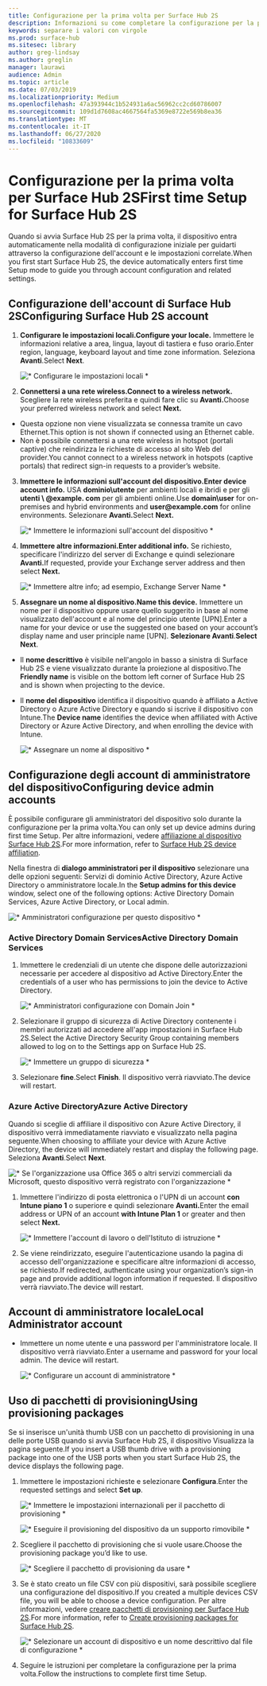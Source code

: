 ```yaml
---
title: Configurazione per la prima volta per Surface Hub 2S
description: Informazioni su come completare la configurazione per la prima volta per Surface Hub 2S.
keywords: separare i valori con virgole
ms.prod: surface-hub
ms.sitesec: library
author: greg-lindsay
ms.author: greglin
manager: laurawi
audience: Admin
ms.topic: article
ms.date: 07/03/2019
ms.localizationpriority: Medium
ms.openlocfilehash: 47a393944c1b524931a6ac56962cc2cd60786007
ms.sourcegitcommit: 109d1d7608ac4667564fa5369e8722e569b8ea36
ms.translationtype: MT
ms.contentlocale: it-IT
ms.lasthandoff: 06/27/2020
ms.locfileid: "10833609"
---
```

# <span data-ttu-id="b196e-104">Configurazione per la prima volta per Surface Hub 2S</span><span class="sxs-lookup"><span data-stu-id="b196e-104">First time Setup for Surface Hub 2S</span></span>

<span data-ttu-id="b196e-105">Quando si avvia Surface Hub 2S per la prima volta, il dispositivo entra automaticamente nella modalità di configurazione iniziale per guidarti attraverso la configurazione dell'account e le impostazioni correlate.</span><span class="sxs-lookup"><span data-stu-id="b196e-105">When you first start Surface Hub 2S, the device automatically enters first time Setup mode to guide you through account configuration and related settings.</span></span>

## <span data-ttu-id="b196e-106">Configurazione dell'account di Surface Hub 2S</span><span class="sxs-lookup"><span data-stu-id="b196e-106">Configuring Surface Hub 2S account</span></span>

1. **<span data-ttu-id="b196e-107">Configurare le impostazioni locali.</span><span class="sxs-lookup"><span data-stu-id="b196e-107">Configure your locale.</span></span>** <span data-ttu-id="b196e-108">Immettere le informazioni relative a area, lingua, layout di tastiera e fuso orario.</span><span class="sxs-lookup"><span data-stu-id="b196e-108">Enter region, language, keyboard layout and time zone information.</span></span> <span data-ttu-id="b196e-109">Seleziona **Avanti**.</span><span class="sxs-lookup"><span data-stu-id="b196e-109">Select **Next**.</span></span>

   ![\* Configurare le impostazioni locali \*](images/sh2-run1.png) <br>
1. **<span data-ttu-id="b196e-111">Connettersi a una rete wireless.</span><span class="sxs-lookup"><span data-stu-id="b196e-111">Connect  to a wireless network.</span></span>** <span data-ttu-id="b196e-112">Scegliere la rete wireless preferita e quindi fare clic su **Avanti.**</span><span class="sxs-lookup"><span data-stu-id="b196e-112">Choose your preferred wireless network and select **Next.**</span></span>

- <span data-ttu-id="b196e-113">Questa opzione non viene visualizzata se connessa tramite un cavo Ethernet.</span><span class="sxs-lookup"><span data-stu-id="b196e-113">This option is not shown if connected using an Ethernet cable.</span></span>
- <span data-ttu-id="b196e-114">Non è possibile connettersi a una rete wireless in hotspot (portali captive) che reindirizza le richieste di accesso al sito Web del provider.</span><span class="sxs-lookup"><span data-stu-id="b196e-114">You cannot connect to a wireless network in hotspots (captive portals) that redirect sign-in requests to a provider’s website.</span></span>

3. **<span data-ttu-id="b196e-115">Immettere le informazioni sull'account del dispositivo.</span><span class="sxs-lookup"><span data-stu-id="b196e-115">Enter device account info.</span></span>** <span data-ttu-id="b196e-116">USA **dominio\utente** per ambienti locali e ibridi e per gli **utenti \ @example. com** per gli ambienti online.</span><span class="sxs-lookup"><span data-stu-id="b196e-116">Use **domain\user** for on-premises and hybrid environments and **user\@example.com** for online environments.</span></span> <span data-ttu-id="b196e-117">Selezionare **Avanti.**</span><span class="sxs-lookup"><span data-stu-id="b196e-117">Select **Next.**</span></span>

   ![\* Immettere le informazioni sull'account del dispositivo \*](images/sh2-run2.png) <br>
1. **<span data-ttu-id="b196e-119">Immettere altre informazioni.</span><span class="sxs-lookup"><span data-stu-id="b196e-119">Enter additional info.</span></span>** <span data-ttu-id="b196e-120">Se richiesto, specificare l'indirizzo del server di Exchange e quindi selezionare **Avanti.**</span><span class="sxs-lookup"><span data-stu-id="b196e-120">If requested, provide your Exchange server address and then select **Next.**</span></span>

    ![\* Immettere altre info; ad esempio, Exchange Server Name \*](images/sh2-run3.png) <br>

1. **<span data-ttu-id="b196e-122">Assegnare un nome al dispositivo.</span><span class="sxs-lookup"><span data-stu-id="b196e-122">Name this device.</span></span>** <span data-ttu-id="b196e-123">Immettere un nome per il dispositivo oppure usare quello suggerito in base al nome visualizzato dell'account e al nome del principio utente [UPN].</span><span class="sxs-lookup"><span data-stu-id="b196e-123">Enter a name for your device or use the suggested one based on your account’s display name and user principle name [UPN].</span></span> <span data-ttu-id="b196e-124">**Selezionare Avanti**.</span><span class="sxs-lookup"><span data-stu-id="b196e-124">**Select Next**.</span></span>

- <span data-ttu-id="b196e-125">Il **nome descrittivo** è visibile nell'angolo in basso a sinistra di Surface Hub 2S e viene visualizzato durante la proiezione al dispositivo.</span><span class="sxs-lookup"><span data-stu-id="b196e-125">The **Friendly name** is visible on the bottom left corner of Surface Hub 2S and is shown when projecting to the device.</span></span>

- <span data-ttu-id="b196e-126">Il **nome del dispositivo** identifica il dispositivo quando è affiliato a Active Directory o Azure Active Directory e quando si iscrive il dispositivo con Intune.</span><span class="sxs-lookup"><span data-stu-id="b196e-126">The **Device name** identifies the device when affiliated with Active Directory or Azure Active Directory, and when enrolling the device with Intune.</span></span>

  ![\* Assegnare un nome al dispositivo \*](images/sh2-run4.png) <br>
 
## <span data-ttu-id="b196e-128">Configurazione degli account di amministratore del dispositivo</span><span class="sxs-lookup"><span data-stu-id="b196e-128">Configuring device admin accounts</span></span>

<span data-ttu-id="b196e-129">È possibile configurare gli amministratori del dispositivo solo durante la configurazione per la prima volta.</span><span class="sxs-lookup"><span data-stu-id="b196e-129">You can only set up device admins during first time Setup.</span></span> <span data-ttu-id="b196e-130">Per altre informazioni, vedere [affiliazione al dispositivo Surface Hub 2S](https://docs.microsoft.com/surface-hub/surface-hub-2s-prepare-environment#device-affiliation).</span><span class="sxs-lookup"><span data-stu-id="b196e-130">For more information, refer to [Surface Hub 2S device affiliation](https://docs.microsoft.com/surface-hub/surface-hub-2s-prepare-environment#device-affiliation).</span></span>

 <span data-ttu-id="b196e-131">Nella finestra di **dialogo amministratori per il dispositivo** selezionare una delle opzioni seguenti: Servizi di dominio Active Directory, Azure Active Directory o amministratore locale.</span><span class="sxs-lookup"><span data-stu-id="b196e-131">In the **Setup admins for this device** window, select one of the following options: Active Directory Domain Services, Azure Active Directory, or Local admin.</span></span>

   ![\* Amministratori configurazione per questo dispositivo \*](images/sh2-run5.png) <br>

### <span data-ttu-id="b196e-133">Active Directory Domain Services</span><span class="sxs-lookup"><span data-stu-id="b196e-133">Active Directory Domain Services</span></span>

1. <span data-ttu-id="b196e-134">Immettere le credenziali di un utente che dispone delle autorizzazioni necessarie per accedere al dispositivo ad Active Directory.</span><span class="sxs-lookup"><span data-stu-id="b196e-134">Enter the credentials of a user who has permissions to join the device to Active Directory.</span></span>

    ![\* Amministratori configurazione con Domain Join \*](images/sh2-run6.png) <br>

2. <span data-ttu-id="b196e-136">Selezionare il gruppo di sicurezza di Active Directory contenente i membri autorizzati ad accedere all'app impostazioni in Surface Hub 2S.</span><span class="sxs-lookup"><span data-stu-id="b196e-136">Select the Active Directory Security Group containing members allowed to log on to the Settings app on Surface Hub 2S.</span></span>

    ![\* Immettere un gruppo di sicurezza \*](images/sh2-run7.png) <br>
1. <span data-ttu-id="b196e-138">Selezionare **fine**.</span><span class="sxs-lookup"><span data-stu-id="b196e-138">Select **Finish**.</span></span> <span data-ttu-id="b196e-139">Il dispositivo verrà riavviato.</span><span class="sxs-lookup"><span data-stu-id="b196e-139">The device will restart.</span></span>

### <span data-ttu-id="b196e-140">Azure Active Directory</span><span class="sxs-lookup"><span data-stu-id="b196e-140">Azure Active Directory</span></span>

<span data-ttu-id="b196e-141">Quando si sceglie di affiliare il dispositivo con Azure Active Directory, il dispositivo verrà immediatamente riavviato e visualizzato nella pagina seguente.</span><span class="sxs-lookup"><span data-stu-id="b196e-141">When choosing to affiliate your device with Azure Active Directory, the device will immediately restart and display the following page.</span></span> <span data-ttu-id="b196e-142">Seleziona **Avanti**.</span><span class="sxs-lookup"><span data-stu-id="b196e-142">Select **Next**.</span></span>

![\* Se l'organizzazione usa Office 365 o altri servizi commerciali da Microsoft, questo dispositivo verrà registrato con l'organizzazione \*](images/sh2-run8.png) <br>

1. <span data-ttu-id="b196e-144">Immettere l'indirizzo di posta elettronica o l'UPN di un account **con Intune piano 1** o superiore e quindi selezionare **Avanti.**</span><span class="sxs-lookup"><span data-stu-id="b196e-144">Enter the email address or UPN of an account **with Intune Plan 1** or greater and then select **Next.**</span></span>

    ![\* Immettere l'account di lavoro o dell'Istituto di istruzione \*](images/sh2-run9.png) <br>

2. <span data-ttu-id="b196e-146">Se viene reindirizzato, eseguire l'autenticazione usando la pagina di accesso dell'organizzazione e specificare altre informazioni di accesso, se richiesto.</span><span class="sxs-lookup"><span data-stu-id="b196e-146">If redirected, authenticate using your organization’s sign-in page and provide additional logon information if requested.</span></span> <span data-ttu-id="b196e-147">Il dispositivo verrà riavviato.</span><span class="sxs-lookup"><span data-stu-id="b196e-147">The device will restart.</span></span>

## <span data-ttu-id="b196e-148">Account di amministratore locale</span><span class="sxs-lookup"><span data-stu-id="b196e-148">Local Administrator account</span></span>

- <span data-ttu-id="b196e-149">Immettere un nome utente e una password per l'amministratore locale. Il dispositivo verrà riavviato.</span><span class="sxs-lookup"><span data-stu-id="b196e-149">Enter a username and password for your local admin. The device will restart.</span></span>

     ![\* Configurare un account di amministratore \*](images/sh2-run10.png) <br>
 
## <span data-ttu-id="b196e-151">Uso di pacchetti di provisioning</span><span class="sxs-lookup"><span data-stu-id="b196e-151">Using provisioning packages</span></span>

<span data-ttu-id="b196e-152">Se si inserisce un'unità thumb USB con un pacchetto di provisioning in una delle porte USB quando si avvia Surface Hub 2S, il dispositivo Visualizza la pagina seguente.</span><span class="sxs-lookup"><span data-stu-id="b196e-152">If you insert a USB thumb drive with a provisioning package into one of the USB ports when you start Surface Hub 2S, the device displays the following page.</span></span>

1. <span data-ttu-id="b196e-153">Immettere le impostazioni richieste e selezionare **Configura**.</span><span class="sxs-lookup"><span data-stu-id="b196e-153">Enter the requested settings and select **Set up**.</span></span>

    ![\* Immettere le impostazioni internazionali per il pacchetto di provisioning \*](images/sh2-run11.png) <br>

    ![\* Eseguire il provisioning del dispositivo da un supporto rimovibile \*](images/sh2-run12.png) <br>
2. <span data-ttu-id="b196e-156">Scegliere il pacchetto di provisioning che si vuole usare.</span><span class="sxs-lookup"><span data-stu-id="b196e-156">Choose the provisioning package you’d like to use.</span></span>

   ![\* Scegliere il pacchetto di provisioning da usare \*](images/sh2-run13.png) <br>

3. <span data-ttu-id="b196e-158">Se è stato creato un file CSV con più dispositivi, sarà possibile scegliere una configurazione del dispositivo.</span><span class="sxs-lookup"><span data-stu-id="b196e-158">If you created a multiple devices CSV file, you will be able to choose a device configuration.</span></span> <span data-ttu-id="b196e-159">Per altre informazioni, vedere [creare pacchetti di provisioning per Surface Hub 2S](https://docs.microsoft.com/surface-hub/surface-hub-2s-deploy#provisioning-multiple-devices-csv-file).</span><span class="sxs-lookup"><span data-stu-id="b196e-159">For more information, refer to [Create provisioning packages for Surface Hub 2S](https://docs.microsoft.com/surface-hub/surface-hub-2s-deploy#provisioning-multiple-devices-csv-file).</span></span>


    ![\* Selezionare un account di dispositivo e un nome descrittivo dal file di configurazione \*](images/sh2-run14.png) <br>

4. <span data-ttu-id="b196e-161">Seguire le istruzioni per completare la configurazione per la prima volta.</span><span class="sxs-lookup"><span data-stu-id="b196e-161">Follow the instructions to complete first time Setup.</span></span>

